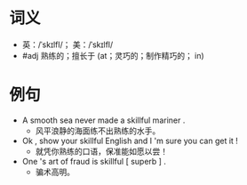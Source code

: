 # 词义
- 英：/ˈskɪlfl/； 美：/ˈskɪlfl/
- #adj 熟练的；擅长于 (at；灵巧的；制作精巧的； in)
# 例句
- A smooth sea never made a skillful mariner .
	- 风平浪静的海面练不出熟练的水手。
- Ok , show your skillful English and I 'm sure you can get it !
	- 就凭你熟练的口语，保准能如愿以尝！
- One 's art of fraud is skillful [ superb ] .
	- 骗术高明。
